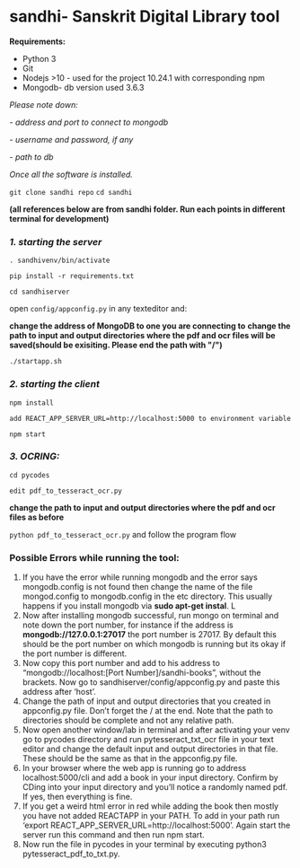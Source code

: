 # sandhi- Sanskrit Digital Library tool
**Requirements:**
- Python 3
- Git
- Nodejs >10 - used for the project 10.24.1 with corresponding npm
- Mongodb- db version used 3.6.3

*Please note down:*

*- address and port to connect to mongodb*

*- username and password, if any*

*- path to db*


*Once all the software is installed.*

` git clone sandhi repo `
` cd sandhi `

**(all references below are from sandhi folder. Run each points in different terminal for development)**

### *1. starting the server*

`. sandhivenv/bin/activate`

`pip install -r requirements.txt`

`cd sandhiserver`

open `config/appconfig.py` in any texteditor and:

**change the address of MongoDB to one you are connecting to**
**change the path to input and output directories where the pdf and ocr files will be saved(should be exisiting. Please end the path with "/")**

`./startapp.sh`
 
### *2. starting the client*

`npm install`

`add REACT_APP_SERVER_URL=http://localhost:5000 to environment variable`

`npm start`

### *3. OCRING:*
`cd pycodes`

`edit pdf_to_tesseract_ocr.py`

**change the path to input and output directories where the pdf and ocr files  as before**

`python pdf_to_tesseract_ocr.py` and follow the program flow


### Possible Errors while running the tool:

1. If you have the error while running mongodb and the error says mongodb.config is not found then change the name of the file mongod.config to mongodb.config in the etc directory. This usually happens if you install mongodb via **sudo apt-get instal**. L
2. Now after installing mongodb successful, run mongo on terminal and note down the port number, for instance if the address is **mongodb://127.0.0.1:27017** the port number is 27017. By default this should be the port number on which mongodb is running but its okay if the port number is different. 
3. Now copy this port number and add to his address to “mongodb://localhost:[Port Number]/sandhi-books”, without the brackets. Now go to sandhiserver/config/appconfig.py and paste this address after ‘host’.
4. Change the path of input and output directories that you created in appconfig.py file. Don’t forget the / at the end. Note that the path to directories should be complete and not any relative path.
5. Now open another window/lab in terminal and after activating your venv go to pycodes directory and run pytesseract_txt_ocr file in your text editor and change the default input and output directories in that file. These should be the same as that in the appconfig.py file.
6. In your browser where the web app is running go to address localhost:5000/cli and add a book in your input directory. Confirm by CDing into your input directory and you’ll notice a randomly named pdf. If yes, then everything is fine.
7. If you get a weird html error in red while adding the book then mostly you have not added REACTAPP in your PATH. To add in your path run ‘export REACT_APP_SERVER_URL=http://localhost:5000’. Again start the server run this command and then run npm start. 
8. Now run the file in pycodes in your terminal by executing python3 pytesseract_pdf_to_txt.py.

